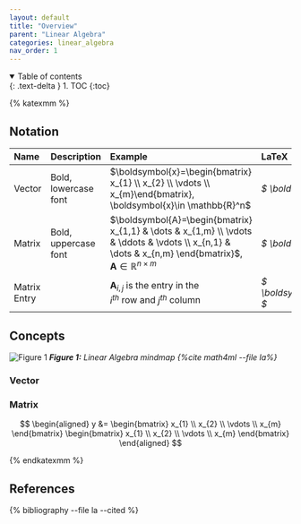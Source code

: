 ```yaml
---
layout: default
title: "Overview"
parent: "Linear Algebra"
categories: linear_algebra
nav_order: 1
---
```

<details open markdown="block">
  <summary>
    Table of contents
  </summary>
  {: .text-delta }
1. TOC
{:toc}
</details>

{% katexmm %}

## Notation

| Name   | Description          | Example                                    | LaTeX                  |
|:-------|:---------------------|:-------------------------------------------|:-----------------------|
| Vector | Bold, lowercase font | $\boldsymbol{x}=\begin{bmatrix} x_{1} \\ x_{2} \\ \vdots \\ x_{m}\end{bmatrix}, \boldsymbol{x}\in \mathbb{R}^n$           | *\$ \boldsymbol{x} \$*       |
| Matrix | Bold, uppercase font | $\boldsymbol{A}=\begin{bmatrix} x_{1,1} & \dots & x_{1,m} \\ \vdots & \ddots & \vdots \\ x_{n,1} & \dots & x_{n,m} \end{bmatrix}$, <br> $\boldsymbol{A}\in \mathbb{R}^{n\times m}$ | *\$ \boldsymbol{A} \$*|
| Matrix Entry || $\boldsymbol{A}_{i,j}$ is the entry in the <br> $i^{th}$ row and $j^{th}$ column | *\$ \boldsymbol{A}_{i,j} \$* |

## Concepts

![Figure 1](/assets/images/linear-algebra/mind_map_ml-book.gif)
*<b>Figure 1:</b> Linear Algebra mindmap {%cite math4ml --file la%}*

### Vector

### Matrix

$$
\begin{aligned}
y &=  \begin{bmatrix}
        x_{1} \\
        x_{2} \\
        \vdots \\
        x_{m}
      \end{bmatrix}
      \begin{bmatrix}
        x_{1} \\
        x_{2} \\
        \vdots \\
        x_{m}
      \end{bmatrix}
\end{aligned}
$$

{% endkatexmm %}

## References

{% bibliography --file la --cited %}

